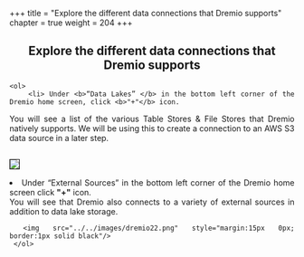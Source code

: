 +++
title = "Explore the different data connections that Dremio supports"
chapter = true
weight = 204
+++

<div style="text-align: justify">
    <center><h2>Explore the different data connections that Dremio supports</h2></center>
  

    <ol>
        <li> Under <b>“Data Lakes” </b> in the bottom left corner of the Dremio home screen, click <b>"+"</b> icon.

 You will see a list of the various Table Stores & File Stores that Dremio natively supports.  We will be using this to create a connection to an AWS S3 data source in a later step.
 </li>
 
 <img src="../../images/dremio21.png" style="margin:15px 0px; border:1px solid black"/>
         <li>  Under “External Sources” in the bottom left corner of the Dremio home screen click <b>"+"</b> icon.
        </li>
You will see that Dremio also connects to a variety of external sources in addition to data lake storage. </li>
 
     <img src="../../images/dremio22.png" style="margin:15px 0px; border:1px solid black"/>
     </ol>
</div>
